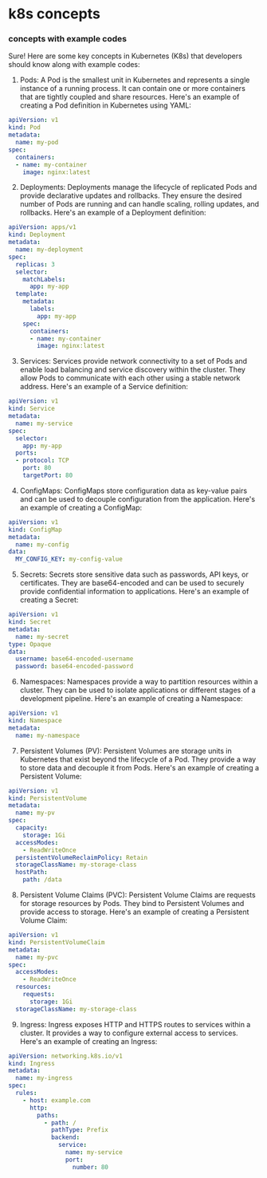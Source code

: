 # k8s concepts

### concepts with example codes

Sure! Here are some key concepts in Kubernetes (K8s) that developers should know along with example codes:

1. Pods:
A Pod is the smallest unit in Kubernetes and represents a single instance of a running process. It can contain one or more containers that are tightly coupled and share resources. Here's an example of creating a Pod definition in Kubernetes using YAML:

```yaml
apiVersion: v1
kind: Pod
metadata:
  name: my-pod
spec:
  containers:
  - name: my-container
    image: nginx:latest
```

2. Deployments:
Deployments manage the lifecycle of replicated Pods and provide declarative updates and rollbacks. They ensure the desired number of Pods are running and can handle scaling, rolling updates, and rollbacks. Here's an example of a Deployment definition:

```yaml
apiVersion: apps/v1
kind: Deployment
metadata:
  name: my-deployment
spec:
  replicas: 3
  selector:
    matchLabels:
      app: my-app
  template:
    metadata:
      labels:
        app: my-app
    spec:
      containers:
      - name: my-container
        image: nginx:latest
```

3. Services:
Services provide network connectivity to a set of Pods and enable load balancing and service discovery within the cluster. They allow Pods to communicate with each other using a stable network address. Here's an example of a Service definition:

```yaml
apiVersion: v1
kind: Service
metadata:
  name: my-service
spec:
  selector:
    app: my-app
  ports:
  - protocol: TCP
    port: 80
    targetPort: 80
```

4. ConfigMaps:
ConfigMaps store configuration data as key-value pairs and can be used to decouple configuration from the application. Here's an example of creating a ConfigMap:

```yaml
apiVersion: v1
kind: ConfigMap
metadata:
  name: my-config
data:
  MY_CONFIG_KEY: my-config-value
```

5. Secrets:
Secrets store sensitive data such as passwords, API keys, or certificates. They are base64-encoded and can be used to securely provide confidential information to applications. Here's an example of creating a Secret:

```yaml
apiVersion: v1
kind: Secret
metadata:
  name: my-secret
type: Opaque
data:
  username: base64-encoded-username
  password: base64-encoded-password
```

6. Namespaces:
Namespaces provide a way to partition resources within a cluster. They can be used to isolate applications or different stages of a development pipeline. Here's an example of creating a Namespace:

```yaml
apiVersion: v1
kind: Namespace
metadata:
  name: my-namespace
```

7. Persistent Volumes (PV):
Persistent Volumes are storage units in Kubernetes that exist beyond the lifecycle of a Pod. They provide a way to store data and decouple it from Pods. Here's an example of creating a Persistent Volume:

```yaml
apiVersion: v1
kind: PersistentVolume
metadata:
  name: my-pv
spec:
  capacity:
    storage: 1Gi
  accessModes:
    - ReadWriteOnce
  persistentVolumeReclaimPolicy: Retain
  storageClassName: my-storage-class
  hostPath:
    path: /data
```

8. Persistent Volume Claims (PVC):
Persistent Volume Claims are requests for storage resources by Pods. They bind to Persistent Volumes and provide access to storage. Here's an example of creating a Persistent Volume Claim:

```yaml
apiVersion: v1
kind: PersistentVolumeClaim
metadata:
  name: my-pvc
spec:
  accessModes:
    - ReadWriteOnce
  resources:
    requests:
      storage: 1Gi
  storageClassName: my-storage-class
```

9. Ingress:
Ingress exposes HTTP and HTTPS routes to services within a cluster. It provides a way to configure external access to services. Here's an example of creating an Ingress:

```yaml
apiVersion: networking.k8s.io/v1
kind: Ingress
metadata:
  name: my-ingress
spec:
  rules:
    - host: example.com
      http:
        paths:
          - path: /
            pathType: Prefix
            backend:
              service:
                name: my-service
                port:
                  number: 80
```
